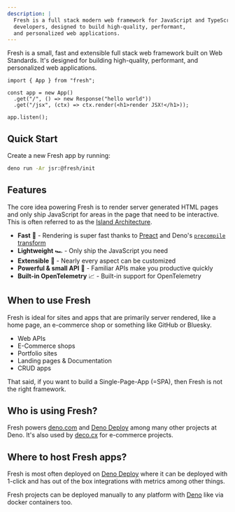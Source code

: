 ```yaml
---
description: |
  Fresh is a full stack modern web framework for JavaScript and TypeScript
  developers, designed to build high-quality, performant,
  and personalized web applications.
---
```


Fresh is a small, fast and extensible full stack web framework built on Web
Standards. It's designed for building high-quality, performant, and personalized
web applications.

```tsx main.ts
import { App } from "fresh";

const app = new App()
  .get("/", () => new Response("hello world"))
  .get("/jsx", (ctx) => ctx.render(<h1>render JSX!</h1>));

app.listen();
```

## Quick Start

Create a new Fresh app by running:

```sh Terminal
deno run -Ar jsr:@fresh/init
```

## Features

The core idea powering Fresh is to render server generated HTML pages and only
ship JavaScript for areas in the page that need to be interactive. This is often
referred to as the
[Island Architecture](https://jasonformat.com/islands-architecture).

- **Fast** 🚀 - Rendering is super fast thanks to [Preact][preact] and Deno's
  [`precompile` transform](https://docs.deno.com/runtime/reference/jsx/#jsx-precompile-transform)
- **Lightweight** 🏎️ - Only ship the JavaScript you need
- **Extensible** 🧩 - Nearly every aspect can be customized
- **Powerful & small API** 🤗 - Familiar APIs make you productive quickly
- **Built-in OpenTelemetry** 📈 - Built-in support for OpenTelemetry

## When to use Fresh

Fresh is ideal for sites and apps that are primarily server rendered, like a
home page, an e-commerce shop or something like GitHub or Bluesky.

- Web APIs
- E-Commerce shops
- Portfolio sites
- Landing pages & Documentation
- CRUD apps

That said, if you want to build a Single-Page-App (=SPA), then Fresh is not the
right framework.

## Who is using Fresh?

Fresh powers [deno.com](https://deno.com) and [Deno Deploy][deno-deploy] among
many other projects at Deno. It's also used by [deco.cx](https://deco.cx/) for
e-commerce projects.

## Where to host Fresh apps?

Fresh is most often deployed on [Deno Deploy][deno-deploy] where it can be
deployed with 1-click and has out of the box integrations with metrics among
other things.

Fresh projects can be deployed manually to any platform with [Deno][deno] like
via docker containers too.

[preact]: https://preactjs.com
[deno]: https://deno.com
[deno-deploy]: https://deno.com/deploy
